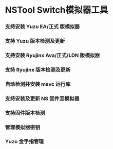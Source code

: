 # NSTool Switch模拟器工具


###   支持安装 Yuzu EA/正式 版模拟器
###   支持 Yuzu 版本检测及更新
###   支持安装 Ryujinx Ava/正式/LDN 版模拟器
###   支持 Ryujinx 版本检测及更新
###   自动检测并安装 msvc 运行库
###   支持安装及更新 NS 固件至模拟器
###   支持固件版本检测
###   管理模拟器密钥
###   Yuzu 金手指管理

